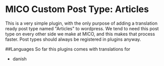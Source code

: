 # MICO Custom Post Type: Articles
This is a very simple plugin, with the only purpose of adding a 
translation ready post type named "Articles" to wordpress. 
We tend to need this post type on every other side we make at MICO, 
and this makes that process faster. Post types should always be registered in plugins anyway.

##Languages
So far this plugins comes with translations for
* danish
